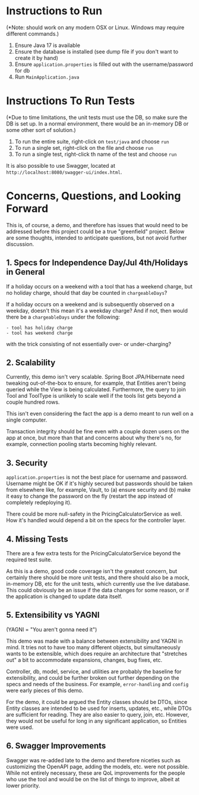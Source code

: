 # Instructions to Run

(*Note: should work on any modern OSX or Linux. Windows may require different
commands.)

1. Ensure Java 17 is available
2. Ensure the database is installed (see dump file if you don't want to create
   it by hand)
3. Ensure `application.properties` is filled out with the username/password for
   db
4. Run `MainApplication.java`

# Instructions To Run Tests

(*Due to time limitations, the unit tests must use the DB, so make sure the DB
is set up. In a normal environment, there would be an in-memory DB or some other
sort of solution.)

1. To run the entire suite, right-click on `test/java` and choose `run`
2. To run a single set, right-click on the file and choose `run`
3. To run a single test, right-click th name of the test and choose `run`

It is also possible to use Swagger, located at `http://localhost:8080/swagger-ui/index.html`.

# Concerns, Questions, and Looking Forward

This is, of course, a demo, and therefore has issues that would need to be addressed
before this project could be a true "greenfield" project. Below are some thoughts, intended
to anticipate questions, but not avoid further discussion.

## 1. Specs for Independence Day/Jul 4th/Holidays in General

If a holiday occurs on a weekend with a tool that has a weekend charge, but no holiday charge,
should that day be counted in `chargeableDays`?

If a holiday occurs on a weekend and is subsequently observed on a weekday, doesn't this
mean it's a weekday charge? And if not, then would there be a `chargeableDays` under the following:

    - tool has holiday charge
    - tool has weekend charge

with the trick consisting of not essentially over- or under-charging?

## 2. Scalability

Currently, this demo isn't very scalable. Spring Boot JPA/Hibernate need tweaking out-of-the-box to ensure,
for example, that Entities aren't being queried while the View is being calculated. Furthermore, the query
to join Tool and ToolType is unlikely to scale well if the tools list gets beyond a couple hundred rows.

This isn't even considering the fact the app is a demo meant to run well on a single computer.

Transaction integrity should be fine even with a couple dozen users on the app at once, but more than that and
concerns about why there's no, for example, connection pooling starts becoming highly relevant.

## 3. Security

`application.properties` is not the best place for username and password. Username might be OK if it's highly secured
but passwords should be taken from elsewhere like, for example, Vault, to (a) ensure security and (b) make it easy to
change the password on the fly (restart the app instead of completely redeploying it).

There could be more null-safety in the PricingCalculatorService as well. How it's handled would depend a bit on the
specs for the controller layer.

## 4. Missing Tests

There are a few extra tests for the PricingCalculatorService beyond the required test suite.

As this is a demo, good code coverage isn't the greatest concern, but certainly there should be more unit tests,
and there should also be a mock, in-memory DB, etc for the unit tests, which currently use the live database. This
could obviously be an issue if the data changes for some reason, or if the application is changed to update data itself.

## 5. Extensibility vs YAGNI

(YAGNI = "You aren't gonna need it")

This demo was made with a balance between extensibility and YAGNI in mind. It tries not to have too many different
objects, but simultaneously wants to be extensible, which does require an architecture that "stretches out" a bit to
accommodate expansions, changes, bug fixes, etc.

Controller, db, model, service, and utilities are probably the baseline for extensibility, and could be further broken
out further depending on the specs and needs of the business. For example, `error-handling` and `config` were early
pieces of this demo.

For the demo, it could be argued the Entity classes should be DTOs, since Entity classes are intended to be used for
inserts, updates, etc., while DTOs are sufficient for reading. They are also easier to query, join, etc. However, they
would not be useful for long in any significant application, so Entities were used.

## 6. Swagger Improvements

Swagger was re-added late to the demo and therefore niceties such as customizing the OpenAPI page, adding the models,
etc. were not possible. While not entirely necessary, these are QoL improvements for the people who use the tool and
would be on the list of things to improve, albeit at lower priority.